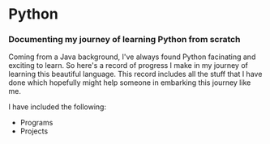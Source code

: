 # Python

### Documenting my journey of learning Python from scratch

Coming from a Java background, I've always found Python facinating and exciting to learn. So here's a record of progress I make in my journey of learning this beautiful language. 
This record includes all the stuff that I have done which hopefully might help someone in embarking this journey like me.

I have included the following:

- Programs
- Projects
   

